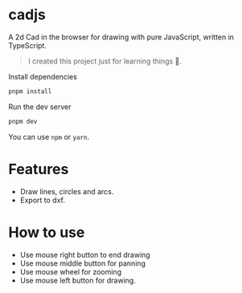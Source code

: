 # cadjs
A 2d Cad in the browser for drawing with pure JavaScript, written in TypeScript.

> I created this project just for learning things 🎉. 

Install dependencies
```sh
pnpm install
```
Run the dev server
```sh
pnpm dev
```
You can use `npm` or `yarn`.
# Features
- Draw lines, circles and arcs.
- Export to dxf.

# How to use
- Use mouse right button to end drawing
- Use mouse middle button for panning
- Use mouse wheel for zooming
- Use mouse left button for drawing. 
